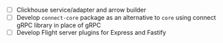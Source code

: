 - [ ] Clickhouse service/adapter and arrow builder
- [ ] Develop `connect-core` package as an alternative to `core` using connect gRPC library in place of gRPC
- [ ] Develop Flight server plugins for Express and Fastify
